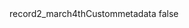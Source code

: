 <?xml version="1.0" encoding="UTF-8"?>
<CustomMetadata xmlns="http://soap.sforce.com/2006/04/metadata">
    <label>record2_march4thCustommetadata</label>
    <protected>false</protected>
</CustomMetadata>
